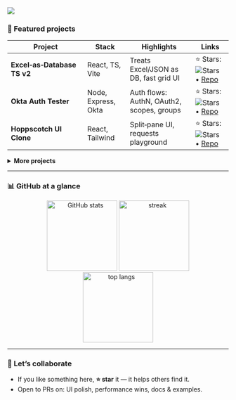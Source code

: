 <!-- Hero / Intro -->
<img src="https://skillicons.dev/icons?i=react,redux,ts,js,html,css,tailwind,nodejs,express,mongodb,mysql,git,github,vite,docker,aws&perline=10" />
</p>


### 🚀 Featured projects
| Project | Stack | Highlights | Links |
|---|---|---|---|
| **Excel‑as‑Database TS v2** | React, TS, Vite | Treats Excel/JSON as DB, fast grid UI | ⭐ Stars: ![Stars](https://img.shields.io/github/stars/ShikharSingh-GitHub/excel-as-database-ts-v2?style=social) • [Repo](https://github.com/ShikharSingh-GitHub/excel-as-database-ts-v2) |
| **Okta Auth Tester** | Node, Express, Okta | Auth flows: AuthN, OAuth2, scopes, groups | ⭐ Stars: ![Stars](https://img.shields.io/github/stars/ShikharSingh-GitHub/OktaAuthTester?style=social) • [Repo](https://github.com/ShikharSingh-GitHub/OktaAuthTester) |
| **Hoppscotch UI Clone** | React, Tailwind | Split‑pane UI, requests playground | ⭐ Stars: ![Stars](https://img.shields.io/github/stars/ShikharSingh-GitHub/HoppscotchClone?style=social) • [Repo](https://github.com/ShikharSingh-GitHub/HoppscotchClone) |


<details>
<summary><b>More projects</b></summary>
- Kanban Board — drag‑and‑drop, filters, server‑side pagination <br>
- Election Management System — role‑based access, CRUD on users, voters.
</details>


---


### 📊 GitHub at a glance
<div align="center">
<img height="160" src="https://github-readme-stats.vercel.app/api?username=ShikharSingh-GitHub&show_icons=true&rank_icon=github&include_all_commits=true&hide=issues" alt="GitHub stats" />
<img height="160" src="https://github-readme-streak-stats.herokuapp.com?user=ShikharSingh-GitHub" alt="streak" />
<br/>
<img height="160" src="https://github-readme-stats.vercel.app/api/top-langs/?username=ShikharSingh-GitHub&layout=compact&langs_count=10" alt="top langs" />
</div>


---


### 🤝 Let’s collaborate
- If you like something here, **⭐ star** it — it helps others find it.
- Open to PRs on: UI polish, performance wins, docs & examples.
